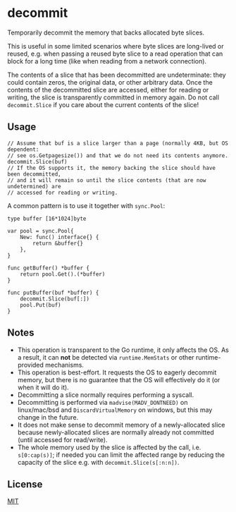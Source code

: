 # decommit

Temporarily decommit the memory that backs allocated byte slices.

This is useful in some limited scenarios where byte slices are long-lived or reused, e.g. when passing a reused byte slice to a read operation that can block for a long time (like when reading from a network connection).

The contents of a slice that has been decommitted are undeterminate: they could contain zeros, the original data, or other arbitrary data. Once the contents of the decommitted slice are accessed, either for reading or writing, the slice is transparently committed in memory again. Do not call `decommit.Slice` if you care about the current contents of the slice!

## Usage

```golang
// Assume that buf is a slice larger than a page (normally 4KB, but OS dependent:
// see os.Getpagesize()) and that we do not need its contents anymore.
decommit.Slice(buf)
// If the OS supports it, the memory backing the slice should have been decommitted,
// and it will remain so until the slice contents (that are now undetermined) are
// accessed for reading or writing.
```

A common pattern is to use it together with `sync.Pool`:

```golang
type buffer [16*1024]byte

var pool = sync.Pool{
    New: func() interface{} {
        return &buffer{}
    },
}

func getBuffer() *buffer {
    return pool.Get().(*buffer)
}

func putBuffer(buf *buffer) {
    decommit.Slice(buf[:])
    pool.Put(buf)
}
```

## Notes 

- This operation is transparent to the Go runtime, it only affects the OS. As a result, it can **not** be detected via `runtime.MemStats` or other runtime-provided mechanisms.
- This operation is best-effort. It requests the OS to eagerly decommit memory, but there is no guarantee that the OS will effectively do it (or when it will do it).
- Decommitting a slice normally requires performing a syscall.
- Decommitting is performed via `madvise(MADV_DONTNEED)` on linux/mac/bsd and `DiscardVirtualMemory` on windows, but this may change in the future.
- It does not make sense to decommit memory of a newly-allocated slice because newly-allocated slices are normally already not committed (until accessed for read/write).
- The whole memory used by the slice is affected by the call, i.e. `s[0:cap(s)]`; if needed you can limit the affected range by reducing the capacity of the slice e.g. with `decommit.Slice(s[:n:n])`.

## License

[MIT](LICENSE)
